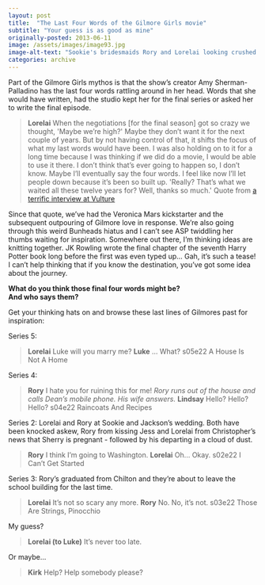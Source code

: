 ```yaml
---
layout: post
title:  "The Last Four Words of the Gilmore Girls movie"
subtitle: "Your guess is as good as mine"
originally-posted: 2013-06-11
image: /assets/images/image93.jpg
image-alt-text: "Sookie's bridesmaids Rory and Lorelai looking crushed by circumstance"
categories: archive
---
```

Part of the Gilmore Girls mythos is that the show’s creator Amy Sherman-Palladino has the last four words rattling around in her head.  Words that she would have written, had the studio kept her for the final series or asked her to write the final episode.

> __Lorelai__  When the negotiations [for the final season] got so crazy we thought, 'Maybe we’re high?' Maybe they don’t want it for the next couple of years. But by not having control of that, it shifts the focus of what my last words would have been. I was also holding on to it for a long time because I was thinking if we did do a movie, I would be able to use it there. I don’t think that’s ever going to happen so, I don’t know. Maybe I’ll eventually say the four words. I feel like now I’ll let people down because it’s been so built up. 'Really? That’s what we waited all these twelve years for? Well, thanks so much.'
> <span class="episode-ref">Quote from [a terrific interview at Vulture](http://www.vulture.com/2012/06/amy-sherman-palladino-on-gilmore-girls-new-show.html)</span>

Since that quote, we’ve had the Veronica Mars kickstarter and the subsequent outpouring of Gilmore love in response.  We’re also going through this weird Bunheads hiatus and I can’t see ASP twiddling her thumbs waiting for inspiration. Somewhere out there, I’m thinking ideas are knitting together. JK Rowling wrote the final chapter of the seventh Harry Potter book long before the first was even typed up... Gah, it’s such a tease! I can’t help thinking that if you know the destination, you’ve got some idea about the journey.

__What do you think those final four words might be?__  
__And who says them?__  

Get your thinking hats on and browse these last lines of Gilmores past for inspiration:

Series 5:

> __Lorelai__  Luke will you marry me?
> __Luke__  ... What?
> <span class="episode-ref">s05e22 A House Is Not A Home</span>

Series 4:

> __Rory__  I hate you for ruining this for me!
*Rory runs out of the house and calls Dean’s mobile phone. His wife answers.*
> __Lindsay__  Hello? Hello? Hello?
> <span class="episode-ref">s04e22 Raincoats And Recipes</span>

Series 2: Lorelai and Rory at Sookie and Jackson’s wedding.  Both have been knocked askew, Rory from kissing Jess and Lorelai from Christopher’s news that Sherry is pregnant - followed by his departing in a cloud of dust.

> __Rory__  I think I’m going to Washington.
> __Lorelai__  Oh... Okay.
> <span class="episode-ref">s02e22 I Can’t Get Started</span>

Series 3: Rory’s graduated from Chilton and they’re about to leave the school building for the last time.

> __Lorelai__  It’s not so scary any more.
> __Rory__  No. No, it’s not.
> <span class="episode-ref">s03e22 Those Are Strings, Pinocchio</span>

My guess?

> __Lorelai (to Luke)__  It’s never too late.

Or maybe...

> __Kirk__  Help? Help somebody please?

